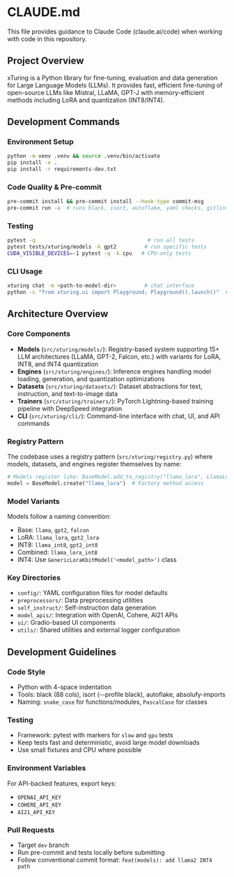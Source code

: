 # CLAUDE.md

This file provides guidance to Claude Code (claude.ai/code) when working with code in this repository.

## Project Overview
xTuring is a Python library for fine-tuning, evaluation and data generation for Large Language Models (LLMs). It provides fast, efficient fine-tuning of open-source LLMs like Mistral, LLaMA, GPT-J with memory-efficient methods including LoRA and quantization (INT8/INT4).

## Development Commands

### Environment Setup
```bash
python -m venv .venv && source .venv/bin/activate
pip install -e .
pip install -r requirements-dev.txt
```

### Code Quality & Pre-commit
```bash
pre-commit install && pre-commit install --hook-type commit-msg
pre-commit run -a  # runs black, isort, autoflake, yaml checks, gitlint, absolufy-imports
```

### Testing
```bash
pytest -q                                    # run all tests
pytest tests/xturing/models -k gpt2         # run specific tests
CUDA_VISIBLE_DEVICES=-1 pytest -q -k cpu   # CPU-only tests
```

### CLI Usage
```bash
xturing chat -m <path-to-model-dir>         # chat interface
python -c "from xturing.ui import Playground; Playground().launch()"  # UI playground
```

## Architecture Overview

### Core Components
- **Models** (`src/xturing/models/`): Registry-based system supporting 15+ LLM architectures (LLaMA, GPT-2, Falcon, etc.) with variants for LoRA, INT8, and INT4 quantization
- **Engines** (`src/xturing/engines/`): Inference engines handling model loading, generation, and quantization optimizations
- **Datasets** (`src/xturing/datasets/`): Dataset abstractions for text, instruction, and text-to-image data
- **Trainers** (`src/xturing/trainers/`): PyTorch Lightning-based training pipeline with DeepSpeed integration
- **CLI** (`src/xturing/cli/`): Command-line interface with chat, UI, and API commands

### Registry Pattern
The codebase uses a registry pattern (`src/xturing/registry.py`) where models, datasets, and engines register themselves by name:
```python
# Models register like: BaseModel.add_to_registry("llama_lora", LlamaLora)
model = BaseModel.create("llama_lora")  # Factory method access
```

### Model Variants
Models follow a naming convention:
- Base: `llama`, `gpt2`, `falcon`
- LoRA: `llama_lora`, `gpt2_lora`
- INT8: `llama_int8`, `gpt2_int8`
- Combined: `llama_lora_int8`
- INT4: Use `GenericLoraKbitModel('<model_path>')` class

### Key Directories
- `config/`: YAML configuration files for model defaults
- `preprocessors/`: Data preprocessing utilities
- `self_instruct/`: Self-instruction data generation
- `model_apis/`: Integration with OpenAI, Cohere, AI21 APIs
- `ui/`: Gradio-based UI components
- `utils/`: Shared utilities and external logger configuration

## Development Guidelines

### Code Style
- Python with 4-space indentation
- Tools: black (88 cols), isort (--profile black), autoflake, absolufy-imports
- Naming: `snake_case` for functions/modules, `PascalCase` for classes

### Testing
- Framework: pytest with markers for `slow` and `gpu` tests
- Keep tests fast and deterministic, avoid large model downloads
- Use small fixtures and CPU where possible

### Environment Variables
For API-backed features, export keys:
- `OPENAI_API_KEY`
- `COHERE_API_KEY`
- `AI21_API_KEY`

### Pull Requests
- Target `dev` branch
- Run pre-commit and tests locally before submitting
- Follow conventional commit format: `feat(models): add llama2 INT4 path`
